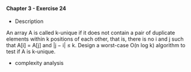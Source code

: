#### Chapter 3 - Exercise 24
* Description

An array A is called k-unique if it does not contain a pair of duplicate
elements within k positions of each other, that is, there is no i and j such that
    A[i] = A[j] and |j − i| ≤ k. Design a worst-case O(n log k) algorithm to test if
A is k-unique.

* complexity analysis


